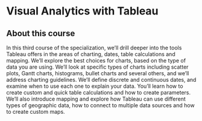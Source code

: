# Visual Analytics with Tableau

## About this course

In this third course of the specialization, we’ll drill deeper into the tools Tableau offers in the areas of charting, dates, table calculations and mapping. We’ll explore the best choices for charts, based on the type of data you are using. We’ll look at specific types of charts including scatter plots, Gantt charts, histograms, bullet charts and several others, and we’ll address charting guidelines. We’ll define discrete and continuous dates, and examine when to use each one to explain your data. You’ll learn how to create custom and quick table calculations and how to create parameters. We’ll also introduce mapping and explore how Tableau can use different types of geographic data, how to connect to multiple data sources and how to create custom maps.
